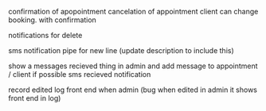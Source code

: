 
confirmation of apopointment
cancelation of appointment
client can change booking. with confirmation

notifications for delete

sms notification pipe for new line (update description to include this)

show a messages recieved thing in admin and add message to appointment / client if possible
sms recieved notification


record edited log front end when admin (bug when edited in admin it shows front end in log)